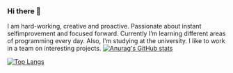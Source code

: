 ### Hi there 👋
I am hard-working, creative and proactive. Passionate about instant selfimprovement and focused forward. Currently I’m learning different areas of
programming every day. Also, I'm studying at the university. I like to work in a team on interesting projects.
[![Anurag's GitHub stats](https://github-readme-stats.vercel.app/api?username=elmaksimka)](https://github.com/anuraghazra/github-readme-stats)

[![Top Langs](https://github-readme-stats.vercel.app/api/top-langs/?username=elmaksimka&layout=compact)](https://github.com/anuraghazra/github-readme-stats)

<!--
**elmaksimka/elmaksimka** is a ✨ _special_ ✨ repository because its `README.md` (this file) appears on your GitHub profile.

Here are some ideas to get you started:

- 🔭 I’m currently working on ...
- 🌱 I’m currently learning ...
- 👯 I’m looking to collaborate on ...
- 🤔 I’m looking for help with ...
- 💬 Ask me about ...
- 📫 How to reach me: ...
- 😄 Pronouns: ...
- ⚡ Fun fact: ...
-->

